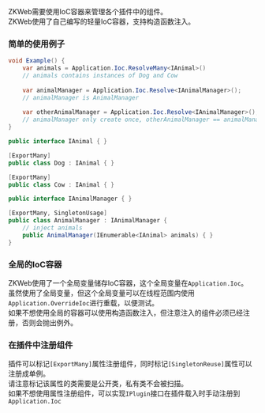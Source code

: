 ZKWeb需要使用IoC容器来管理各个插件中的组件。<br/>
ZKWeb使用了自己编写的轻量IoC容器，支持构造函数注入。<br/>

### 简单的使用例子

``` csharp
void Example() {
	var animals = Application.Ioc.ResolveMany<IAnimal>()
	// animals contains instances of Dog and Cow
	
	var animalManager = Application.Ioc.Resolve<IAnimalManager>();
	// animalManager is AnimalManager
	
	var otherAnimalManager = Application.Ioc.Resolve<IAnimalManager>();
	// animalManager only create once, otherAnimalManager == animalManager
}

public interface IAnimal { }

[ExportMany]
public class Dog : IAnimal { }

[ExportMany]
public class Cow : IAnimal { }

public interface IAnimalManager { }

[ExportMany, SingletonUsage]
public class AnimalManager : IAnimalManager {
	// inject animals
	public AnimalManager(IEnumerable<IAnimal> animals) { }
}
```

### 全局的IoC容器

ZKWeb使用了一个全局变量储存IoC容器，这个全局变量在`Application.Ioc`。<br/>
虽然使用了全局变量，但这个全局变量可以在线程范围内使用`Application.OverrideIoc`进行重载，以便测试。<br/>
如果不想使用全局的容器可以使用构造函数注入，但注意注入的组件必须已经注册，否则会抛出例外。<br/>

### 在插件中注册组件

插件可以标记`[ExportMany]`属性注册组件，同时标记`[SingletonReuse]`属性可以注册成单例。<br/>
请注意标记该属性的类需要是公开类，私有类不会被扫描。<br/>
如果不想使用属性注册组件，可以实现`IPlugin`接口在插件载入时手动注册到`Application.Ioc`
